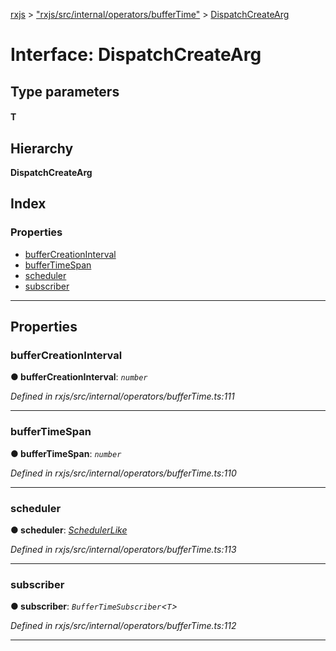 [rxjs](../README.md) > ["rxjs/src/internal/operators/bufferTime"](../modules/_rxjs_src_internal_operators_buffertime_.md) > [DispatchCreateArg](../interfaces/_rxjs_src_internal_operators_buffertime_.dispatchcreatearg.md)

# Interface: DispatchCreateArg

## Type parameters
#### T 
## Hierarchy

**DispatchCreateArg**

## Index

### Properties

* [bufferCreationInterval](_rxjs_src_internal_operators_buffertime_.dispatchcreatearg.md#buffercreationinterval)
* [bufferTimeSpan](_rxjs_src_internal_operators_buffertime_.dispatchcreatearg.md#buffertimespan)
* [scheduler](_rxjs_src_internal_operators_buffertime_.dispatchcreatearg.md#scheduler)
* [subscriber](_rxjs_src_internal_operators_buffertime_.dispatchcreatearg.md#subscriber)

---

## Properties

<a id="buffercreationinterval"></a>

###  bufferCreationInterval

**● bufferCreationInterval**: *`number`*

*Defined in rxjs/src/internal/operators/bufferTime.ts:111*

___
<a id="buffertimespan"></a>

###  bufferTimeSpan

**● bufferTimeSpan**: *`number`*

*Defined in rxjs/src/internal/operators/bufferTime.ts:110*

___
<a id="scheduler"></a>

###  scheduler

**● scheduler**: *[SchedulerLike](_rxjs_src_internal_types_.schedulerlike.md)*

*Defined in rxjs/src/internal/operators/bufferTime.ts:113*

___
<a id="subscriber"></a>

###  subscriber

**● subscriber**: *`BufferTimeSubscriber`<`T`>*

*Defined in rxjs/src/internal/operators/bufferTime.ts:112*

___

